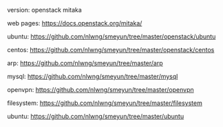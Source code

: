 version:
openstack mitaka

web pages:
https://docs.openstack.org/mitaka/

ubuntu:
https://github.com/nlwng/smeyun/tree/master/openstack/ubuntu

centos:
https://github.com/nlwng/smeyun/tree/master/openstack/centos

arp:
https://github.com/nlwng/smeyun/tree/master/arp

mysql:
https://github.com/nlwng/smeyun/tree/master/mysql

openvpn:
https://github.com/nlwng/smeyun/tree/master/openvpn

filesystem:
https://github.com/nlwng/smeyun/tree/master/filesystem

ubuntu:
https://github.com/nlwng/smeyun/tree/master/ubuntu
